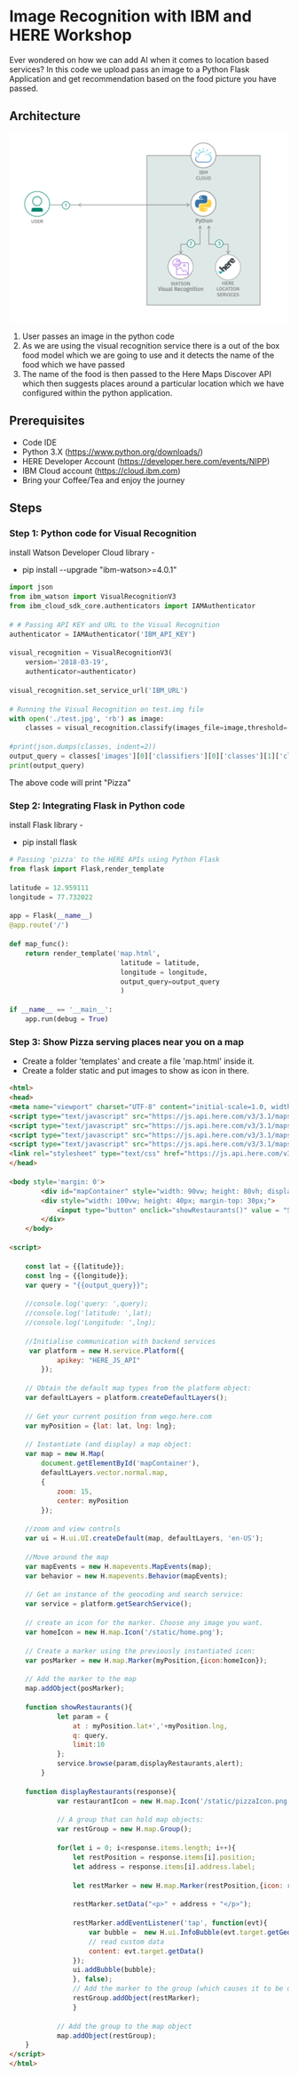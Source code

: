 # Image Recognition with IBM and HERE Workshop

Ever wondered on how we can add AI when it comes to location based services? In this code we upload pass an image to a Python Flask Application and get recommendation based on the food picture you have passed.

## Architecture

![Arch](/images/AI_Location_Sol_Arch.png)

1. User passes an image in the python code
1. As we are using the visual recognition service there is a out of the box food model which we are going to use and it detects the name of the food which we have passed
1. The name of the food is then passed to the Here Maps Discover API which then suggests places around a particular location which we have configured within the python application.

## Prerequisites

- Code IDE
- Python 3.X (https://www.python.org/downloads/)
- HERE Developer Account (https://developer.here.com/events/NIPP)
- IBM Cloud account (https://cloud.ibm.com)
- Bring your Coffee/Tea and enjoy the journey 

## Steps

### Step 1: Python code for Visual Recognition

install Watson Developer Cloud library -
- pip install --upgrade "ibm-watson>=4.0.1"

```python
import json
from ibm_watson import VisualRecognitionV3
from ibm_cloud_sdk_core.authenticators import IAMAuthenticator

# # Passing API KEY and URL to the Visual Recognition
authenticator = IAMAuthenticator('IBM_API_KEY')

visual_recognition = VisualRecognitionV3(
    version='2018-03-19',
    authenticator=authenticator)

visual_recognition.set_service_url('IBM_URL') 

# Running the Visual Recognition on test.img file
with open('./test.jpg', 'rb') as image: 
    classes = visual_recognition.classify(images_file=image,threshold='0.6',classifier_ids='food').get_result()

#print(json.dumps(classes, indent=2))	
output_query = classes['images'][0]['classifiers'][0]['classes'][1]['class']
print(output_query)  
```
The above code will print "Pizza"

### Step 2: Integrating Flask in Python code

install Flask library -
- pip install flask

```python
# Passing 'pizza' to the HERE APIs using Python Flask
from flask import Flask,render_template

latitude = 12.959111
longitude = 77.732022

app = Flask(__name__)
@app.route('/')

def map_func():
	return render_template('map.html',
                            latitude = latitude,
                            longitude = longitude,
                            output_query=output_query
                            )

if __name__ == '__main__':
	app.run(debug = True)
```

### Step 3: Show Pizza serving places near you on a map

- Create a folder 'templates' and create a file 'map.html' inside it.
- Create a folder static and put images to show as icon in there.

```html
<html>  
<head>
<meta name="viewport" charset="UTF-8" content="initial-scale=1.0, width=device-width" />
<script type="text/javascript" src="https://js.api.here.com/v3/3.1/mapsjs-core.js"></script>
<script type="text/javascript" src="https://js.api.here.com/v3/3.1/mapsjs-service.js"></script>
<script type="text/javascript" src="https://js.api.here.com/v3/3.1/mapsjs-ui.js"></script>
<script type="text/javascript" src="https://js.api.here.com/v3/3.1/mapsjs-mapevents.js"></script>
<link rel="stylesheet" type="text/css" href="https://js.api.here.com/v3/3.1/mapsjs-ui.css"/>
</head>
  
<body style='margin: 0'>
        <div id="mapContainer" style="width: 90vw; height: 80vh; display: block; margin: 0 auto; border: solid 2px black; margin-top: 10px;" > </div>
        <div style="width: 100vw; height: 40px; margin-top: 30px;">
            <input type="button" onclick="showRestaurants()" value = "Show Restaurants" style="width: 200px; height: 30px; border: 2px solid black; display: block; margin: 0 auto; margin-top: 20px;">
        </div>
    </body>

<script>	

	const lat = {{latitude}};
	const lng = {{longitude}};
	var query = "{{output_query}}";
	
	//console.log('query: ',query);
	//console.log('latitude: ',lat);
	//console.log('Longitude: ',lng);
	
	//Initialise communication with backend services
	 var platform = new H.service.Platform({
            apikey: "HERE_JS_API"   
        });

	// Obtain the default map types from the platform object:
	var defaultLayers = platform.createDefaultLayers();

	// Get your current position from wego.here.com
	var myPosition = {lat: lat, lng: lng};

	// Instantiate (and display) a map object:
	var map = new H.Map(
		document.getElementById('mapContainer'),
		defaultLayers.vector.normal.map,
		{
			zoom: 15,
			center: myPosition
		});

	//zoom and view controls
	var ui = H.ui.UI.createDefault(map, defaultLayers, 'en-US');

	//Move around the map
	var mapEvents = new H.mapevents.MapEvents(map);
	var behavior = new H.mapevents.Behavior(mapEvents);

	// Get an instance of the geocoding and search service:
	var service = platform.getSearchService();
	
	// create an icon for the marker. Choose any image you want.
	var homeIcon = new H.map.Icon('/static/home.png'); 
		
	// Create a marker using the previously instantiated icon:
	var posMarker = new H.map.Marker(myPosition,{icon:homeIcon});
			
	// Add the marker to the map 
	map.addObject(posMarker);
	
	function showRestaurants(){
			let param = {
				at : myPosition.lat+','+myPosition.lng,
				q: query,
				limit:10
			}; 
			service.browse(param,displayRestaurants,alert);
		}

	function displayRestaurants(response){
			var restaurantIcon = new H.map.Icon('/static/pizzaIcon.png');

			// A group that can hold map objects:
			var restGroup = new H.map.Group();

			for(let i = 0; i<response.items.length; i++){
				let restPosition = response.items[i].position;
				let address = response.items[i].address.label;
				
				let restMarker = new H.map.Marker(restPosition,{icon: restaurantIcon} );
				
				restMarker.setData("<p>" + address + "</p>");
				
				restMarker.addEventListener('tap', function(evt){
					var bubble =  new H.ui.InfoBubble(evt.target.getGeometry(), {
      				// read custom data
      				content: evt.target.getData()
				});
				ui.addBubble(bubble);
				}, false);
				// Add the marker to the group (which causes it to be displayed on the map)
				restGroup.addObject(restMarker);
				}

			// Add the group to the map object
			map.addObject(restGroup);
	}		
</script>
</html>
```

